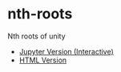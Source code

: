 # nth-roots

Nth roots of unity
- [Jupyter Version (Interactive)](https://github.com/easai/nth-roots/blob/main/nth-roots.ipynb)
- [HTML Version](https://easai.github.io/nth-roots/nth-roots.html)
